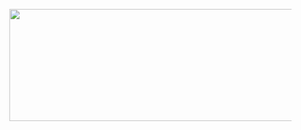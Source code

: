 <img style="text-align: center;" width="650px" height="200px" src="https://a.pomf.cat/hwyzho.png"></img>
